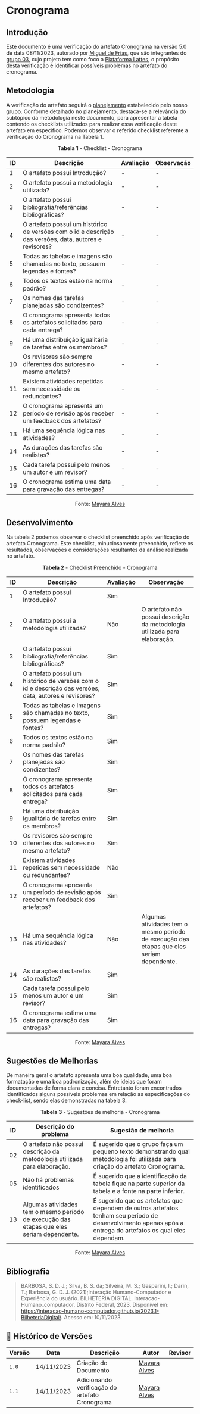# Cronograma
 
## Introdução

Este documento é uma verificação do artefato [Cronograma](https://interacao-humano-computador.github.io/2023.2-PlataformaLattes/planejamento/cronograma/) na versão 5.0 de data 08/11/2023, autorado por [Miguel de Frias](https://github.com/migueldefrias), que são integrantes do [grupo 03](https://interacao-humano-computador.github.io/2023.2-PlataformaLattes/), cujo projeto tem como foco a [Plataforma Lattes](https://www.lattes.cnpq.br/), o propósito desta verificação é identificar possíveis problemas no artefato do cronograma. 


## Metodologia 

A verificação do artefato seguirá o [planejamento](https://interacao-humano-computador.github.io/2023.2-Ventoy/verificacao/planejamendoDaVerificacao/) estabelecido pelo nosso grupo. Conforme detalhado no planejamento, destaca-se a relevância do subtópico da metodologia neste documento, para apresentar a tabela contendo os checklists utilizados para realizar essa verificação deste artefato em específico. Podemos observar o referido checklist referente a verificação do Cronograma na Tabela 1. 

<center>

**Tabela 1** - Checklist - Cronograma 

| ID | Descrição                                                                                                                      | Avaliação  | Observação                                                             |
|----|--------------------------------------------------------------------------------------------------------------------------------|------------|------------------------------------------------------------------------|
| 1  | O artefato possui Introdução?                                                                                                  | -          | -       |
| 2  | O artefato possui a metodologia utilizada?                                                                    		      | -          | -    |
| 3  | O artefato possui bibliografia/referências bibliográficas?                                                                     | -          | -  |
| 4  | O artefato possui um histórico de versões com o id e descrição das versões, data, autores e revisores?                         | -          | -    |
| 5  | Todas as tabelas e imagens são chamadas no texto, possuem legendas e fontes?                                                   | -          | -         |
| 6  | Todos os textos estão na norma padrão?                                       						      | -          | -            |
|  7  | Os nomes das tarefas planejadas são condizentes?                       |  -	  |       -    |  
|  8  | O cronograma apresenta todos os artefatos solicitados para cada entrega?   |  -	  |  -  |
|  9  | Há uma distribuição igualitária de tarefas entre os membros?                                              |  -  |   -  |
|  10  | Os revisores são sempre diferentes dos autores no mesmo artefato?                   |  -	  |  -  |
|  11  | Existem atividades repetidas sem necessidade ou redundantes?                         |  -  | - |
|  12  | O cronograma apresenta um período de revisão após receber um feedback dos artefatos?	                         |  -  | -  |
|  13  | Há uma sequência lógica nas atividades?                       |  - |  - |
|  14  | As durações das tarefas são realistas?                       |  -	  |  - |
|  15  | Cada tarefa possui pelo menos um autor e um revisor?                       |  -  |  -  |
|  16  | O cronograma estima uma data para gravação das entregas?                       |  -	  |  -  |

Fonte: [Mayara Alves](https://github.com/Mayara-tech) 

</center>

## Desenvolvimento 

Na tabela 2 podemos observar o checklist preenchido após verificação do artefato Cronograma. Este checklist, minuciosamente preenchido, reflete os resultados, observações e considerações resultantes da análise realizada no artefato.

<center>

**Tabela 2** - Checklist Preenchido - Cronograma

| ID | Descrição                                                                                                                      | Avaliação  | Observação                                                             |
|----|--------------------------------------------------------------------------------------------------------------------------------|------------|------------------------------------------------------------------------|
| 1  | O artefato possui Introdução?                                                                                                  | Sim         |        |
| 2  | O artefato possui a metodologia utilizada?                                                                    		      | Não          | O artefato não possuí descrição da metodologia utilizada para elaboração.    |
| 3  | O artefato possui bibliografia/referências bibliográficas?                                                                     | Sim          |   |
| 4  | O artefato possui um histórico de versões com o id e descrição das versões, data, autores e revisores?                         | Sim        |     |
| 5  | Todas as tabelas e imagens são chamadas no texto, possuem legendas e fontes?                                                   | Sim        |          |
| 6  | Todos os textos estão na norma padrão?                                       						      | Sim         |         |
|  7  | Os nomes das tarefas planejadas são condizentes?                       | Sim	  |          |  
|  8  | O cronograma apresenta todos os artefatos solicitados para cada entrega?   |  Sim  |    |
|  9  | Há uma distribuição igualitária de tarefas entre os membros?                                              |  Sim  |     |
|  10  | Os revisores são sempre diferentes dos autores no mesmo artefato?                   |  Sim	  |    |
|  11  | Existem atividades repetidas sem necessidade ou redundantes?                         |  Não  |  |
|  12  | O cronograma apresenta um período de revisão após receber um feedback dos artefatos?	                         |  Sim  |  |
|  13  | Há uma sequência lógica nas atividades?                       |  Não |  Algumas atividades tem o mesmo período de execução das etapas que eles seriam dependente. |
|  14  | As durações das tarefas são realistas?                       |  Sim	  |   |
|  15  | Cada tarefa possui pelo menos um autor e um revisor?                       |  Sim  |    |
|  16  | O cronograma estima uma data para gravação das entregas?                       |  Sim	  |    |



Fonte: [Mayara Alves](https://github.com/Mayara-tech) 

</center>


## Sugestões de Melhorias

De maneira geral o artefato apresenta uma boa qualidade, uma boa formatação e uma boa padronização, além de ideias que foram documentadas de forma clara e concisa. Entretanto foram encontrados identificados alguns possíveis problemas em relação as especificações do check-list, sendo elas demonstradas na tabela 3. 

<center>

**Tabela 3** - Sugestões de melhoria - Cronograma

| ID | Descrição do problema | Sugestão de melhoria |
| --- | ---------------------| ---------------------- |
| 02 | O artefato não possui descrição da metodologia utilizada para elaboração. | É sugerido que o grupo faça um pequeno texto demonstrando qual metodologia foi utilizada para criação do artefato Cronograma.
| 05 | Não há problemas identificados | É sugerido que a identificação da tabela fique na parte superior da tabela e a fonte na parte inferior.
| 13 | Algumas atividades tem o mesmo período de execução das etapas que eles seriam dependente. | É sugerido que os artefatos que dependem de outros artefatos tenham seu período de desenvolvimento apenas após a entrega do artefatos os qual eles dependam.

Fonte: [Mayara Alves](https://github.com/Mayara-tech) 
</center>

## Bibliografia

> BARBOSA, S. D. J.; Silva, B. S. da; Silveira, M. S.; Gasparini, I.; Darin, T.; Barbosa, G. D. J. (2021);Interação Humano-Computador e Experiência do usuário.
> BILHETERIA DIGITAL. Interacao-Humano_computador. Distrito Federal, 2023. Disponível em: <https://interacao-humano-computador.github.io/2023.1-BilheteriaDigital/>. Acesso em: 10/11/2023.<br>

## 📑 Histórico de Versões

| Versão | Data       | Descrição                                       | Autor                                          | Revisor                                      |
| ------ | ---------- | ----------------------------------------------- | -----------------------------------------------| ---------------------------------------------|
| `1.0`  | 14/11/2023 | Criação do Documento | [Mayara Alves](https://github.com/Mayara-tech)  | |
| `1.1`  | 14/11/2023 | Adicionando verificação do artefato Cronograma  |  [Mayara Alves](https://github.com/Mayara-tech) |  |
